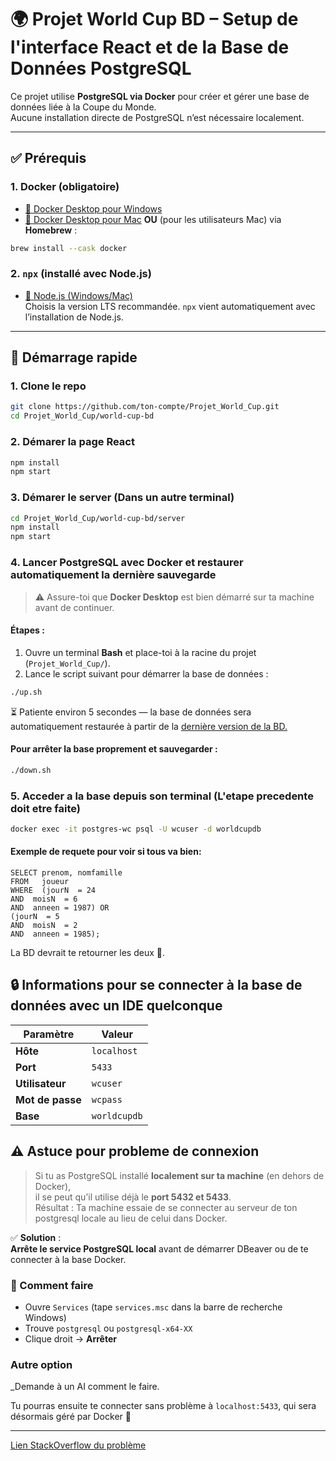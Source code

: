 # 🌍 Projet World Cup BD – Setup de l'interface React et de la Base de Données PostgreSQL

Ce projet utilise **PostgreSQL via Docker** pour créer et gérer une base de données liée à la Coupe du Monde.  
Aucune installation directe de PostgreSQL n’est nécessaire localement.

---

## ✅ Prérequis

### 1. Docker (obligatoire)
- [🔗 Docker Desktop pour Windows](https://www.docker.com/products/docker-desktop/)
- [🔗 Docker Desktop pour Mac](https://www.docker.com/products/docker-desktop/)
**OU** (pour les utilisateurs Mac) via **Homebrew** :
```bash
brew install --cask docker
```



### 2. `npx` (installé avec Node.js)
- [🔗 Node.js (Windows/Mac)](https://nodejs.org/)  
  Choisis la version LTS recommandée. `npx` vient automatiquement avec l’installation de Node.js.

---

## 🚀 Démarrage rapide

### 1. **Clone le repo**
```bash
git clone https://github.com/ton-compte/Projet_World_Cup.git
cd Projet_World_Cup/world-cup-bd
````
### 2. Démarer la page React
```bash
npm install
npm start
```
### 3. Démarer le server (Dans un autre terminal)
```bash
cd Projet_World_Cup/world-cup-bd/server
npm install
npm start
```


### 4. Lancer PostgreSQL avec Docker et restaurer automatiquement la dernière sauvegarde

> ⚠️ Assure-toi que **Docker Desktop** est bien démarré sur ta machine avant de continuer.

#### Étapes :

1. Ouvre un terminal **Bash** et place-toi à la racine du projet (`Projet_World_Cup/`).
2. Lance le script suivant pour démarrer la base de données :

```bash
./up.sh
```


⏳ Patiente environ 5 secondes — la base de données sera automatiquement restaurée à partir de la [dernière version de la BD.](world-cup-bd/docker/db/backup.sql)

#### Pour arrêter la base proprement et sauvegarder :

```bash
./down.sh
```


### 5. Acceder a la base depuis son terminal (L'etape precedente doit etre faite)

```bash
docker exec -it postgres-wc psql -U wcuser -d worldcupdb
```
#### Exemple de requete pour voir si tous va bien:
```
SELECT prenom, nomfamille
FROM   joueur
WHERE  (jourN  = 24
AND  moisN  = 6
AND  anneen = 1987) OR
(jourN  = 5
AND  moisN  = 2
AND  anneen = 1985);
```
La BD devrait te retourner les deux 🐐.
## 🔒 Informations pour se connecter à la base de données avec un IDE quelconque

| Paramètre       | Valeur        |
|------------------|---------------|
| **Hôte**         | `localhost`   |
| **Port**         | `5433`        |
| **Utilisateur**  | `wcuser`      |
| **Mot de passe** | `wcpass`      |
| **Base**         | `worldcupdb`  |

## ⚠️ Astuce pour probleme de connexion 

> Si tu as PostgreSQL installé **localement sur ta machine** (en dehors de Docker),  
> il se peut qu’il utilise déjà le **port 5432 et 5433**.  
> Résultat : Ta machine essaie de se connecter au serveur de ton postgresql locale au lieu de celui dans Docker.

✅ **Solution** :  
**Arrête le service PostgreSQL local** avant de démarrer DBeaver ou de te connecter à la base Docker.

### 📌 Comment faire

- Ouvre `Services` (tape `services.msc` dans la barre de recherche Windows)
- Trouve `postgresql` ou `postgresql-x64-XX`
- Clique droit → **Arrêter**

### Autre option
_Demande à un AI comment le faire.

Tu pourras ensuite te connecter sans problème à `localhost:5433`, qui sera désormais géré par Docker 🐳

---

[Lien StackOverflow du problème](https://stackoverflow.com/questions/74182080/docker-compose-w-postgresql-psql-password-authentication-failed)




